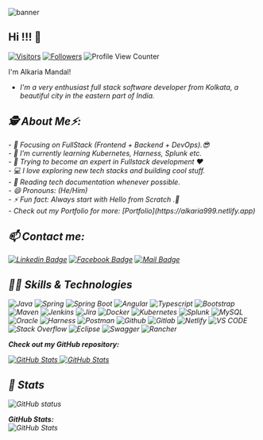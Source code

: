 ![banner](https://github.com/user-attachments/assets/d82ee4f2-6241-426e-a719-359c9db0926a)

<h2>Hi !!! 👋</h2>

[![Visitors](https://visitor-badge.laobi.icu/badge?page_id=alkaria999.alkaria999)](https://github.com/alkaria999) 
[![Followers](https://img.shields.io/github/followers/alkaria999.svg?style=social&label=Follow)](https://github.com/alkaria999?tab=followers)
![Profile View Counter](https://komarev.com/ghpvc/?username=alkaria999&color=brightgreen)

I'm Alkaria Mandal! 
- <i>I'm a very enthusiast full stack software developer from Kolkata, a beautiful city in the eastern part of India.

<h2> 🕵️ About Me⚡:</h2>
- 🔭 Focusing on FullStack (Frontend + Backend + DevOps).😎<br>
- 🌱 I’m currently learning Kubernetes, Harness, Splunk etc.<br>
- 💬 Trying to become an expert in Fullstack development ❤<br>
- 💻 I love exploring new tech stacks and building cool stuff.<br>
- 📰 Reading tech documentation whenever possible.<br>
- 😄 Pronouns: (He/Him)<br>
- ⚡ Fun fact: Always start with Hello from Scratch .🤣<br>
- Check out my Portfolio for more: [Portfolio](https://alkaria999.netlify.app)

<h2>📫 Contact me:</h2>

[![Linkedin Badge](https://img.shields.io/badge/LinkedIn-0077B5?style=for-the-badge&logo=linkedin&logoColor=white)](https://www.linkedin.com/in/alkaria-mandal/) 
[![Facebook Badge](https://img.shields.io/badge/Facebook-1877F2?style=for-the-badge&logo=facebook&logoColor=white)](https://www.facebook.com/profile.php?id=100087281281029)
[![Mail Badge](https://img.shields.io/badge/Gmail-D14836?style=for-the-badge&logo=gmail&logoColor=white)](mailto:alkaria.mca40@gmail.com)

<h2>🧑‍💻 Skills & Technologies</h2>

<span><img alt="Java" src="https://img.shields.io/badge/Java-ED8B00?style=for-the-badge&logo=openjdk&logoColor=white" ></span>
<span><img alt="Spring" src="https://img.shields.io/badge/Spring-6DB33F?style=for-the-badge&logo=spring&logoColor=white"></span>
<span><img alt="Spring Boot" src="https://img.shields.io/badge/Spring_Boot-6DB33F?style=for-the-badge&logo=spring-boot&logoColor=white"></span>
<span><img alt="Angular" src="https://img.shields.io/badge/Angular-DD0031?style=for-the-badge&logo=angular&logoColor=white"></span>
<span><img alt="Typescript" src="https://img.shields.io/badge/TypeScript-007ACC?style=for-the-badge&logo=typescript&logoColor=white"></span>
<span><img alt="Bootstrap" src="https://img.shields.io/badge/Bootstrap-563D7C?style=for-the-badge&logo=bootstrap&logoColor=white"></span>
<span><img alt="Maven" src="https://img.shields.io/badge/apache_maven-C71A36?style=for-the-badge&logo=apachemaven&logoColor=white"></span>
<span><img alt="Jenkins" src="https://img.shields.io/badge/Jenkins-49728B?style=for-the-badge&logo=jenkins&logoColor=white"></span>
<span><img alt="Jira" src="https://img.shields.io/badge/Jira-0052CC?style=for-the-badge&logo=Jira&logoColor=white"></span>
<span><img alt="Docker" src="https://img.shields.io/badge/Docker-0CC1F3?style=for-the-badge&logo=docker&logoColor=white"></span>
<span><img alt="Kubernetes" src="https://img.shields.io/badge/Kubernetes-3069DE?style=for-the-badge&logo=kubernetes&logoColor=white"></span>
<span><img alt="Splunk" src="https://img.shields.io/badge/Splunk-000000?style=for-the-badge&logo=Splunk&logoColor=white"></span>
<span><img alt="MySQL" src="https://img.shields.io/badge/MySQL-005C84?style=for-the-badge&logo=mysql&logoColor=white"></span>
<span><img alt="Oracle" src="https://img.shields.io/badge/Oracle-F80000?style=for-the-badge&logo=Oracle&logoColor=white"></span>
<span><img alt="Harness" src="https://img.shields.io/badge/Harness-DD0031?style=for-the-badge&logo=harness&logoColor=white"></span>
<span><img alt="Postman" src="https://img.shields.io/badge/Postman-FF6C37?style=for-the-badge&logo=Postman&logoColor=white"></span>
<span><img alt="Github" src="https://img.shields.io/badge/GitHub-100000?style=for-the-badge&logo=github&logoColor=white"></span>
<span><img alt="Gitlab" src="https://img.shields.io/badge/GitLab-330F63?style=for-the-badge&logo=gitlab&logoColor=white"></span>
<span><img alt="Netlify" src="https://img.shields.io/badge/Netlify-00C7B7?style=for-the-badge&logo=netlify&logoColor=white"></span>
<span><img alt="VS CODE" src="https://img.shields.io/badge/VisualStudio-2C2B30?style=for-the-badge&logo=VisualStudioCode&logoColor=007ACC"></span>
<span><img alt="Stack Overflow" src="https://img.shields.io/badge/Stack_Overflow-FE7A16?style=for-the-badge&logo=stack-overflow&logoColor=white"></span>
<span><img alt="Eclipse" src="https://img.shields.io/badge/Eclipse-2C2255?style=for-the-badge&logo=eclipse&logoColor=white"></span>
<span><img alt="Swagger" src="https://img.shields.io/badge/Swagger-85EA2D?style=for-the-badge&logo=Swagger&logoColor=white"></span>
<span><img alt="Rancher" src="https://img.shields.io/badge/Rancher-0075A8?style=for-the-badge&logo=rancher&logoColor=white"></span>


__Check out my GitHub repository:__

<div>
  <p>
    <a href="https://github.com/alkaria999/alkaria999">
      <img src="https://github-readme-stats.vercel.app/api/pin/?username=alkaria999&repo=alkaria999" alt="GitHub Stats" />
    </a>
    <a href="https://github.com/alkaria999/alngularjs-demo">
      <img src="https://github-readme-stats.vercel.app/api/pin/?username=alkaria999&repo=alngularjs-demo" alt="GitHub Stats" />
    </a>
  </p>
</div>

<h2>👀 Stats</h2>

<div>  
  <p align="center">
    <p>
  <img align="center" src="https://github-readme-stats.vercel.app/api?username=alkaria999&show_icons=true&include_all_commits=true&theme=algolia&hide_border=true" alt="GitHub status" />
</p>
  <b><em>GitHub Stats:</em></b> <br/>
    <img src="https://github-readme-streak-stats.herokuapp.com/?user=alkaria999" alt="GitHub Stats" /> <br/><br/>
</div>



